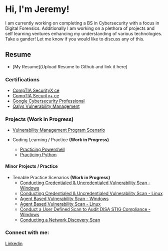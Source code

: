 # Hi, I'm Jeremy! 
I am currently working on completing a BS in Cybersecurity with a focus in Digital Forensics.
Additionally I am working on a plethora of projects and self learning ventures enhancing my understanding of various technologies.  
Take a gander! Let me know if you would like to discuss any of this.

## Resume  
- [My Resume](Upload Resume to Github and link it here)

### Certifications
- [CompTIA SecurityX ce](./certifications/CompTIA-SecurityX.pdf)
- [CompTIA Security+ ce](./certifications/CompTIA-Security-Plus.pdf)  
- [Google Cybersecurity Professional](./certifications/Google-Cybersecurity-Professional.pdf)  
- [Qalys Vulnerability Management](./certifications/Qualys-Vulnerability-Management.pdf)  
  
### Projects **(Work in Progress)**

- [Vulnerability Management Program Scenario](https://github.com/j-drennan/Portfolio/tree/main/Projects/vulnerability-management-program)

- Coding Learning / Practice **(Work in Progress)**
  - [Practicing Powershell](<add URL>)
  - [Practicing Python](<add URL>)

#### Minor Projects / Practice
- Tenable Practice Scenarios **(Work in Progress)**
  - [Conducting Credentialed & Uncredentialed Vulnerability Scan - Windows](<Add Path>)
  - [Conducting Credentialed & Uncredentialed Vulnerability Scan - Linux](<Add Path>)
  - [Agent Based Vulnerability Scan - Windows](<Add Path>)
  - [Agent Based Vulnerability Scan - Linux](<Add Path>)
  - [Conduct a User Defined Scan to Audit DISA STIG Compliance - Windows](<Add Path>)  
  - [Conducting a Network Discovery Scan](<Add Path>)
  
### Connect with me:
[Linkedin](https://linkedin.com/in/jeremy-drennan)  


<!--
Here are some ideas to get you started:

- 🔭 I’m currently working on ...
- 🌱 I’m currently learning ...
- 👯 I’m looking to collaborate on ...
- 🤔 I’m looking for help with ...
- 💬 Ask me about ...
- 📫 How to reach me: ...
- 😄 Pronouns: ...
- ⚡ Fun fact: ...
-->
